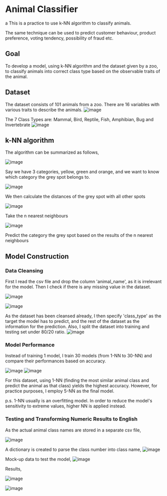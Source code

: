 # Animal Classifier
a
This is a practice to use k-NN algorithm to classify animals.

The same technique can be used to predict customer behaviour, product preference, voting tendency, possibility of fraud etc.

## **Goal**
To develop a model, using k-NN algorithm and the dataset given by a zoo, to classify animals into correct class type based on the observable traits of the animal.

## **Dataset**
The dataset consists of 101 animals from a zoo. There are 16 variables with various traits to describe the animals.
![image](https://user-images.githubusercontent.com/80243823/122639281-9d6e9100-d12b-11eb-91ba-25b8156122ce.png)

The 7 Class Types are: Mammal, Bird, Reptile, Fish, Amphibian, Bug and Invertebrate
![image](https://user-images.githubusercontent.com/80243823/122639347-ea526780-d12b-11eb-968a-b404ec45fe25.png)

## **k-NN algorithm**
The algorithm can be summarized as follows,

![image](https://user-images.githubusercontent.com/80243823/122639675-bed07c80-d12d-11eb-94e4-efa2135d8826.png)

Say we have 3 categories, yellow, green and orange, and we want to know which category the grey spot belongs to.

![image](https://user-images.githubusercontent.com/80243823/122639716-03f4ae80-d12e-11eb-88f2-76b45ddbe7ae.png)

We then calculate the distances of the grey spot with all other spots

![image](https://user-images.githubusercontent.com/80243823/122639739-2be41200-d12e-11eb-949d-dd2d85f120b6.png)

Take the n nearest neighbours

![image](https://user-images.githubusercontent.com/80243823/122639781-63eb5500-d12e-11eb-9725-267fadb3a93f.png)

Predict the category the grey spot based on the results of the n nearest neighbours

## **Model Construction**

### **Data Cleansing**

First I read the csv file and drop the column 'animal_name', as it is irrelevant for the model. Then I check if there is any missing value in the dataset.

![image](https://user-images.githubusercontent.com/80243823/122639875-01df1f80-d12f-11eb-8024-4d0dabfd4856.png)

![image](https://user-images.githubusercontent.com/80243823/122639958-67cba700-d12f-11eb-99ff-c1487e586ded.png)

As the dataset has been cleansed already, I then specify 'class_type' as the target the model has to predict, and the rest of the dataset as the information for the prediction.
Also, I split the dataset into training and testing set under 80/20 ratio.
![image](https://user-images.githubusercontent.com/80243823/122640117-40290e80-d130-11eb-83f0-1adcaec81112.png)


### **Model Performance**

Instead of training 1 model, I train 30 models (from 1-NN to 30-NN) and compare their performances based on accuracy.

![image](https://user-images.githubusercontent.com/80243823/122640198-b9c0fc80-d130-11eb-9f3b-d129b2cfd24c.png)
![image](https://user-images.githubusercontent.com/80243823/122640208-c80f1880-d130-11eb-8fbc-0f04f020550d.png)

For this dataset, using 1-NN (finding the most similar animal class and predict the animal as that class) yields the highest accuracy.
However, for practice purposes, I employ 5-NN as the final model.

p.s. 1-NN usually is an overfitting model. In order to reduce the model's sensitivity to extreme values, higher NN is applied instead.

### **Testing and Transforming Numeric Results to English**

As the actual animal class names are stored in a separate csv file, 

![image](https://user-images.githubusercontent.com/80243823/122639347-ea526780-d12b-11eb-968a-b404ec45fe25.png)

A dictionary is created to parse the class number into class name,
![image](https://user-images.githubusercontent.com/80243823/122642146-7c15a100-d13b-11eb-8301-f778b6c1b00d.png)

Mock-up data to test the model,
![image](https://user-images.githubusercontent.com/80243823/122642291-4329fc00-d13c-11eb-8818-c2320e1005d7.png)

Results,

![image](https://user-images.githubusercontent.com/80243823/122642339-9734e080-d13c-11eb-8aa5-50a27ee0ba9f.png)

![image](https://user-images.githubusercontent.com/80243823/122642347-a025b200-d13c-11eb-973b-e1b4e5e9cfc2.png)
